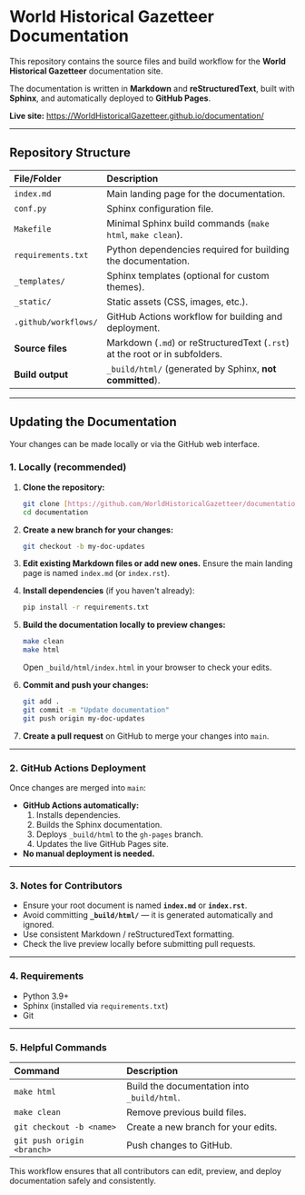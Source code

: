 # World Historical Gazetteer Documentation

This repository contains the source files and build workflow for the **World Historical Gazetteer** documentation site.

The documentation is written in **Markdown** and **reStructuredText**, built with **Sphinx**, and automatically deployed to **GitHub Pages**.

**Live site:** <https://WorldHistoricalGazetteer.github.io/documentation/>

---

## Repository Structure

| File/Folder | Description |
| :--- | :--- |
| `index.md` | Main landing page for the documentation. |
| `conf.py` | Sphinx configuration file. |
| `Makefile` | Minimal Sphinx build commands (`make html`, `make clean`). |
| `requirements.txt` | Python dependencies required for building the documentation. |
| `_templates/` | Sphinx templates (optional for custom themes). |
| `_static/` | Static assets (CSS, images, etc.). |
| `.github/workflows/` | GitHub Actions workflow for building and deployment. |
| **Source files** | Markdown (`.md`) or reStructuredText (`.rst`) at the root or in subfolders. |
| **Build output** | `_build/html/` (generated by Sphinx, **not committed**). |

---

## Updating the Documentation

Your changes can be made locally or via the GitHub web interface.

### 1. Locally (recommended)

1.  **Clone the repository:**
    ```bash
    git clone [https://github.com/WorldHistoricalGazetteer/documentation.git](https://github.com/WorldHistoricalGazetteer/documentation.git)
    cd documentation
    ```

2.  **Create a new branch for your changes:**
    ```bash
    git checkout -b my-doc-updates
    ```

3.  **Edit existing Markdown files or add new ones.** Ensure the main landing page is named `index.md` (or `index.rst`).

4.  **Install dependencies** (if you haven't already):
    ```bash
    pip install -r requirements.txt
    ```

5.  **Build the documentation locally to preview changes:**
    ```bash
    make clean
    make html
    ```
    Open `_build/html/index.html` in your browser to check your edits.

6.  **Commit and push your changes:**
    ```bash
    git add .
    git commit -m "Update documentation"
    git push origin my-doc-updates
    ```

7.  **Create a pull request** on GitHub to merge your changes into `main`.

---

### 2. GitHub Actions Deployment

Once changes are merged into `main`:

* **GitHub Actions automatically:**
    1.  Installs dependencies.
    2.  Builds the Sphinx documentation.
    3.  Deploys `_build/html` to the `gh-pages` branch.
    4.  Updates the live GitHub Pages site.
* **No manual deployment is needed.**

---

### 3. Notes for Contributors

* Ensure your root document is named **`index.md`** or **`index.rst`**.
* Avoid committing **`_build/html/`** — it is generated automatically and ignored.
* Use consistent Markdown / reStructuredText formatting.
* Check the live preview locally before submitting pull requests.

---

### 4. Requirements

* Python 3.9+
* Sphinx (installed via `requirements.txt`)
* Git

---

### 5. Helpful Commands

| Command | Description |
| :--- | :--- |
| `make html` | Build the documentation into `_build/html`. |
| `make clean` | Remove previous build files. |
| `git checkout -b <name>` | Create a new branch for your edits. |
| `git push origin <branch>` | Push changes to GitHub. |

This workflow ensures that all contributors can edit, preview, and deploy documentation safely and consistently.